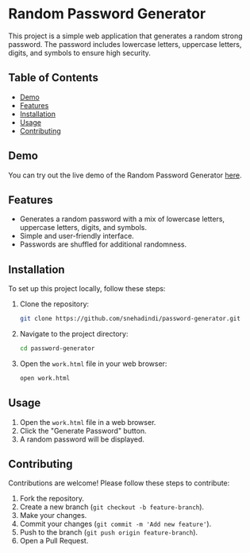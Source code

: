# Random Password Generator

This project is a simple web application that generates a random strong password. The password includes lowercase letters, uppercase letters, digits, and symbols to ensure high security.

## Table of Contents
- [Demo](#demo)
- [Features](#features)
- [Installation](#installation)
- [Usage](#usage)
- [Contributing](#contributing)

## Demo

You can try out the live demo of the Random Password Generator [here](#).

## Features

- Generates a random password with a mix of lowercase letters, uppercase letters, digits, and symbols.
- Simple and user-friendly interface.
- Passwords are shuffled for additional randomness.

## Installation

To set up this project locally, follow these steps:

1. Clone the repository:

    ```bash
    git clone https://github.com/snehadindi/password-generator.git
    ```

2. Navigate to the project directory:

    ```bash
    cd password-generator
    ```

3. Open the `work.html` file in your web browser:

    ```bash
    open work.html
    ```

## Usage

1. Open the `work.html` file in a web browser.
2. Click the "Generate Password" button.
3. A random password will be displayed.

## Contributing

Contributions are welcome! Please follow these steps to contribute:

1. Fork the repository.
2. Create a new branch (`git checkout -b feature-branch`).
3. Make your changes.
4. Commit your changes (`git commit -m 'Add new feature'`).
5. Push to the branch (`git push origin feature-branch`).
6. Open a Pull Request.
